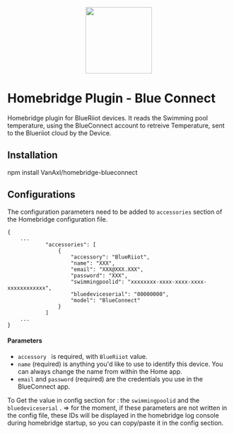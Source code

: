 
<p align="center">

<img src="https://www.blueriiot.com/static/img/app-icons/favicon-32x32.png" width="150">

</p>


# Homebridge Plugin - Blue Connect

Homebridge plugin for BlueRiiot devices.
It reads the Swimming pool temperature, using the BlueConnect account to retreive Temperature, sent to the Blueriiot cloud by the Device.

## Installation

npm install VanAxl/homebridge-blueconnect

## Configurations

The configuration parameters need to be added to `accessories` section of the Homebridge configuration file.

```json5
{
    ...
            "accessories": [
                {
                    "accessory": "BlueRiiot",
                    "name": "XXX",
                    "email": "XXX@XXX.XXX",
                    "password": "XXX",
                    "swimmingpoolid": "xxxxxxxx-xxxx-xxxx-xxxx-xxxxxxxxxxxx",
                    "bluedeviceserial": "00000000",
                    "model": "BlueConnect"
                }
            ]
    ...
}
```


#### Parameters

* `accessory ` is required, with `BlueRiiot` value.  
* `name` (required) is anything you'd like to use to identify this device. You can always change the name from within the Home app.
* `email` and `password` (required) are the credentials you use in the BlueConnect app.

To Get the value in config section for : the `swimmingpoolid` and the `bluedeviceserial` .
=> for the moment, if these parameters are not written in the config file, these IDs will be displayed in the homebridge log console during homebridge startup, so you can copy/paste it in the config section.

